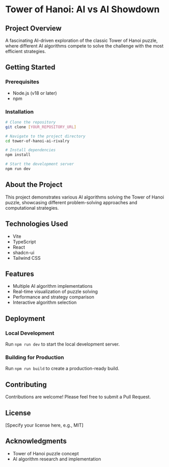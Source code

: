 
# Tower of Hanoi: AI vs AI Showdown

## Project Overview

A fascinating AI-driven exploration of the classic Tower of Hanoi puzzle, where different AI algorithms compete to solve the challenge with the most efficient strategies.

## Getting Started

### Prerequisites
- Node.js (v18 or later)
- npm

### Installation

```sh
# Clone the repository
git clone [YOUR_REPOSITORY_URL]

# Navigate to the project directory
cd tower-of-hanoi-ai-rivalry

# Install dependencies
npm install

# Start the development server
npm run dev
```

## About the Project

This project demonstrates various AI algorithms solving the Tower of Hanoi puzzle, showcasing different problem-solving approaches and computational strategies.

## Technologies Used

- Vite
- TypeScript
- React
- shadcn-ui
- Tailwind CSS

## Features

- Multiple AI algorithm implementations
- Real-time visualization of puzzle solving
- Performance and strategy comparison
- Interactive algorithm selection

## Deployment

### Local Development
Run `npm run dev` to start the local development server.

### Building for Production
Run `npm run build` to create a production-ready build.

## Contributing

Contributions are welcome! Please feel free to submit a Pull Request.

## License

[Specify your license here, e.g., MIT]

## Acknowledgments

- Tower of Hanoi puzzle concept
- AI algorithm research and implementation

```
